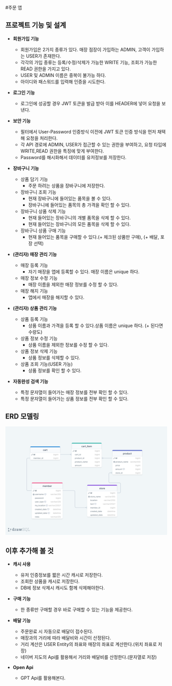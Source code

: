 #주문 앱 

## 프로젝트 기능 및 설계


- **회원가입 기능**
    * 회원가입은 2가지 종류가 있다. 매장 점장이 가입하는 ADMIN, 고객이 가입하는 USER가 존재한다.
    * 각각의 가입 종류는 등록/수정/삭제가 가능한 WRITE 기능, 조회가 가능한 READ 권한을 가지고 있다.
    * USER 및 ADMIN 이름은 중복이 불가능 하다. 
    * 아이디와 패스워드를 입력해 인증을 시도한다.

    
- **로그인 기능**
    * 로그인에 성공할 경우 JWT 토큰을 발급 받아 이를 HEADER에 넣어 요청을 보낸다.


- **보안 기능**
    * 필터에서 User-Password 인증방식 이전에 JWT 토큰 인증 방식을 먼저 채택해 요청을 처리한다.
    * 각 API 경로에 ADMIN, USER가 접근할 수 있는 권한을 부여하고, 요청 타입에 WRITE,READ 권한을 
    특징에 맞게 부여한다.
    * Password를 해시화해서 데이터를 유저정보를 저장한다.


- **장바구니 기능**
    * 상품 담기 기능  
      * 주문 하려는 상품을 장바구니에 저장한다.
    * 장바구니 조회 기능
      * 현재 장바구니에 들어있는 품목을 볼 수 있다.
      * 장바구니에 들어있는 품목의 총 가격을 확인 할 수 있다. 
    * 장바구니 상품 삭제 기능
      * 현재 들어있는 장바구니의 개별 품목을 삭제 할 수 있다.
      * 현재 들어있는 장바구니의 모든 품목을 삭제 할 수 있다.
    * 장바구니 상품 구매 기능 
      * 현재 들어있는 품목을 구매할 수 있다.(+ 체크된 상품만 구매), (+ 배달, 포장 선택)


- **(관리자) 매장 관리 기능**
    * 매장 등록 기능 
      * 자기 매장을 앱에 등록할 수 있다. 매장 이름은 unique 하다. 
    * 매장 정보 수정 기능
      * 매장 이름을 제외한 매장 정보를 수정 할 수 있다.
    * 매장 해지 기능
      * 앱에서 매장을 해지할 수 있다.


- **(관리자) 상품 관리 기능**
    * 상품 등록 기능 
      * 상품 이름과 가격을 등록 할 수 있다.상품 이름은 unique 하다. (+ 된다면 수량도)
    * 상품 정보 수정 기능 
      * 상품 이름을 제외한 정보를 수정 할 수 있다. 
    * 상품 정보 삭제 기능
      * 상품 정보를 삭제할 수 있다. 
    * 상품 조회 기능(USER 가능)
      * 상품 정보를 확인 할 수 있다.


- **자동완성 검색 기능**
    * 특정 문자열이 들어가는 매장 정보를 전부 확인 할 수 있다.
    * 특정 문자열이 들어가는 상품 정보를 전부 확인 할 수 있다.

## ERD 모델링

![ERD 모델링](commerce-ERD.png)


## 이후 추가해 볼 것


- **캐시 사용**
    * 유저 인증정보를 짧은 시간 캐시로 저장한다.
    * 조회한 상품을 캐시로 저장한다.
    * DB에 정보 삭제시 캐시도 함께 삭제해야한다.


- **구매 기능**
    * 한 종류만 구매할 경우 바로 구매할 수 있는 기능을 제공한다.


- **배달 기능**
    * 주문완료 시 자동으로 배달이 접수된다.
    * 매장과의 거리에 따라 배달비와 시간이 산정된다. 
    * 거리 계산은 USER Entity의 좌표와 매장의 좌표로 계산한다.(위치 좌표로 저장)
    * 네이버 지도의 Api를 활용해서 거리와 배달비를 산정한다.(문자열로 저장)    


- **Open Api**
    * GPT Api를 활용해본다.